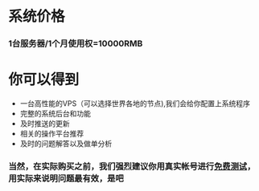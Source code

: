 # 系统价格
### 1台服务器/1个月使用权=10000RMB

# 你可以得到
* 一台高性能的VPS（可以选择世界各地的节点),我们会给你配置上系统程序
* 完整的系统后台和功能
* 及时推送的更新
* 相关的操作平台推荐
* 及时的问题解答以及做单分析

### 当然，在实际购买之前，我们强烈建议你用真实帐号进行[免费测试](freetest.md)，用实际来说明问题最有效，是吧